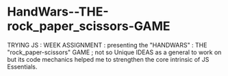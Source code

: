 # HandWars--THE-rock_paper_scissors-GAME
TRYING JS : WEEK ASSIGNMENT : presenting the "HANDWARS" : THE "rock_paper-scissors" GAME ; not so Unique IDEAS as a general to work on but its code mechanics helped me to strengthen the core intrinsic of JS Essentials.
